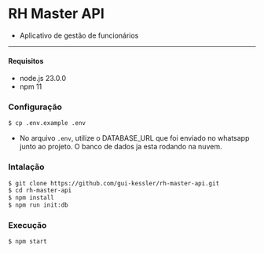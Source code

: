 # RH Master API

* Aplicativo de gestão de funcionários

____

#### Requisitos
- node.js 23.0.0
- npm 11

### Configuração

```bash
$ cp .env.example .env
```

* No arquivo `.env`, utilize o DATABASE_URL que foi enviado no whatsapp junto ao projeto. O banco de dados ja esta rodando na nuvem.

### Intalação

```bash
$ git clone https://github.com/gui-kessler/rh-master-api.git
$ cd rh-master-api
$ npm install
$ npm run init:db
```

### Execução

```bash
$ npm start
```
